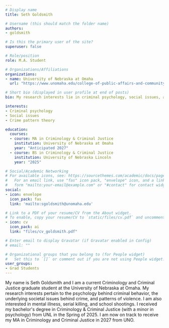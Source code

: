 ```yaml
---
# Display name
title: Seth Goldsmith

# Username (this should match the folder name)
authors:
- goldsmith

# Is this the primary user of the site?
superuser: false

# Role/position
role: M.A. Student

# Organizations/Affiliations
organizations:
- name: University of Nebraska at Omaha
  url: "https://www.unomaha.edu/college-of-public-affairs-and-community-service/criminology-and-criminal-justice/about-us/funded-graduate-students.php#Masters%20Students%20(funded%20on%20graduate%20assistantships)-main"

# Short bio (displayed in user profile at end of posts)
bio: My research interests lie in criminal psychology, social issues, and crime patterns.

interests:
- Criminal psychology
- Social issues
- Crime pattern theory

education:
  courses:
  - course: MA in Criminology & Criminal Justice
    institution: University of Nebraska at Omaha
    year: "Anticipated 2027"
  - course: BS in Criminology & Criminal Justice
    institution: University of Nebraska Lincoln
    year: "2025"

# Social/Academic Networking
# For available icons, see: https://sourcethemes.com/academic/docs/page-builder/#icons
#   For an email link, use "fas" icon pack, "envelope" icon, and a link in the
#   form "mailto:your-email@example.com" or "#contact" for contact widget.
social:
- icon: envelope
  icon_pack: fas
  link: 'mailto:sgoldsmith@unomaha.edu'

# Link to a PDF of your resume/CV from the About widget.
# To enable, copy your resume/CV to `static/files/cv.pdf` and uncomment the lines below.
- icon: cv
  icon_pack: ai
  link: "files/cv_goldsmith.pdf"

# Enter email to display Gravatar (if Gravatar enabled in Config)
# email: ""

# Organizational groups that you belong to (for People widget)
#   Set this to `[]` or comment out if you are not using People widget.
user_groups:
- Grad Students
---
```

My name is Seth Goldsmith and I am a current Criminology and Criminal Justice graduate student at the University of Nebraska at Omaha. My research interests pertain to the psychology behind criminal behavior, the underlying societal issues behind crime, and patterns of violence. I am also interested in mental illness, serial killing, and school shootings. I received my bachelor's degree in Criminology & Criminal Justice (with a minor in psychology) from UNL in the Spring of 2025. I am now on track to receive my MA in Criminology and Criminal Justice in 2027 from UNO.